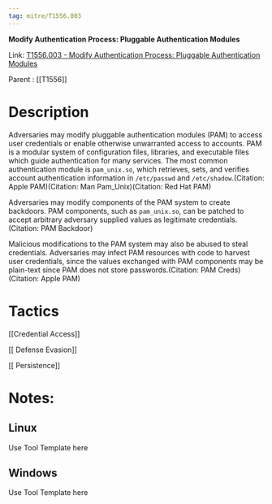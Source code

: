 ```yaml
---
tag: mitre/T1556.003
---
```


**Modify Authentication Process: Pluggable Authentication Modules**

Link: [T1556.003 - Modify Authentication Process: Pluggable Authentication Modules](https://attack.mitre.org/techniques/T1556/003)

Parent : [[T1556]]


# Description

Adversaries may modify pluggable authentication modules (PAM) to access user credentials or enable otherwise unwarranted access to accounts. PAM is a modular system of configuration files, libraries, and executable files which guide authentication for many services. The most common authentication module is <code>pam_unix.so</code>, which retrieves, sets, and verifies account authentication information in <code>/etc/passwd</code> and <code>/etc/shadow</code>.(Citation: Apple PAM)(Citation: Man Pam_Unix)(Citation: Red Hat PAM)

Adversaries may modify components of the PAM system to create backdoors. PAM components, such as <code>pam_unix.so</code>, can be patched to accept arbitrary adversary supplied values as legitimate credentials.(Citation: PAM Backdoor)

Malicious modifications to the PAM system may also be abused to steal credentials. Adversaries may infect PAM resources with code to harvest user credentials, since the values exchanged with PAM components may be plain-text since PAM does not store passwords.(Citation: PAM Creds)(Citation: Apple PAM)

# Tactics


[[Credential Access]]

[[ Defense Evasion]]

[[ Persistence]]


# Notes:

## Linux

Use Tool Template here

## Windows

Use Tool Template here